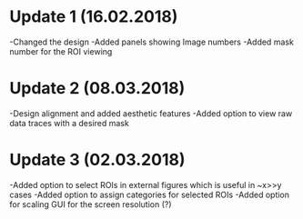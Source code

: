 # Update 1 (16.02.2018)
-Changed the design
-Added panels showing Image numbers
-Added mask number for the ROI viewing
# Update 2 (08.03.2018)
-Design alignment and added aesthetic features
-Added option to view raw data traces with a desired mask
# Update 3 (02.03.2018)
-Added option to select ROIs in external figures which is useful in ~x>>y cases
-Added option to assign categories for selected ROIs
-Added option for scaling GUI for the screen resolution (?)